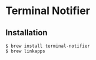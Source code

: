 # Terminal Notifier

## Installation

```ShellSession
$ brew install terminal-notifier
$ brew linkapps
```
